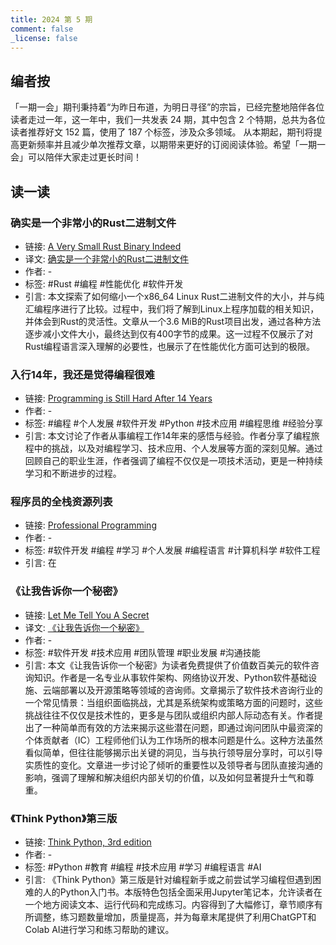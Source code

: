 ```yaml
---
title: 2024 第 5 期
comment: false
_license: false
---
```


## 编者按

「一期一会」期刊秉持着“为昨日布道，为明日寻径”的宗旨，已经完整地陪伴各位读者走过一年，这一年中，我们一共发表 24 期，其中包含 2 个特期，总共为各位读者推荐好文 152 篇，使用了 187 个标签，涉及众多领域。
从本期起，期刊将提高更新频率并且减少单次推荐文章，以期带来更好的订阅阅读体验。希望「一期一会」可以陪伴大家走过更长时间！

## 读一读

### 确实是一个非常小的Rust二进制文件

- 链接: [A Very Small Rust Binary Indeed](https://darkcoding.net/software/a-very-small-rust-binary-indeed/)
- 译文: [确实是一个非常小的Rust二进制文件](https://endermio.notion.site/Rust-e9f64aa6871b41668f877a6b48b6ec8f)
- 作者: -
- 标签: #Rust #编程 #性能优化 #软件开发
- 引言: 本文探索了如何缩小一个x86_64 Linux Rust二进制文件的大小，并与纯汇编程序进行了比较。过程中，我们将了解到Linux上程序加载的相关知识，并体会到Rust的灵活性。文章从一个3.6 MiB的Rust项目出发，通过各种方法逐步减小文件大小，最终达到仅有400字节的成果。这一过程不仅展示了对Rust编程语言深入理解的必要性，也展示了在性能优化方面可达到的极限。

### 入行14年，我还是觉得编程很难

- 链接: [Programming is Still Hard After 14 Years](https://www.piglei.com/articles/programming-is-still-hard-after-14-years/)
- 作者: -
- 标签: #编程 #个人发展 #软件开发 #Python #技术应用 #编程思维 #经验分享
- 引言: 本文讨论了作者从事编程工作14年来的感悟与经验。作者分享了编程旅程中的挑战，以及对编程学习、技术应用、个人发展等方面的深刻见解。通过回顾自己的职业生涯，作者强调了编程不仅仅是一项技术活动，更是一种持续学习和不断进步的过程。

### 程序员的全栈资源列表

- 链接: [Professional Programming](https://github.com/charlax/professional-programming)
- 作者: -
- 标签: #软件开发 #编程 #学习 #个人发展 #编程语言 #计算机科学 #软件工程
- 引言: 在

### 《让我告诉你一个秘密》

- 链接: [Let Me Tell You A Secret](https://blog.glyph.im/2024/02/let-me-tell-you-a-secret.html)
- 译文: [《让我告诉你一个秘密》](https://endermio.notion.site/6db495a58d6b41f28bd39985716a25d9)
- 作者: -
- 标签: #软件开发 #技术应用 #团队管理 #职业发展 #沟通技能
- 引言: 本文《让我告诉你一个秘密》为读者免费提供了价值数百美元的软件咨询知识。作者是一名专业从事软件架构、网络协议开发、Python软件基础设施、云端部署以及开源策略等领域的咨询师。文章揭示了软件技术咨询行业的一个常见情景：当组织面临挑战，尤其是系统架构或策略方面的问题时，这些挑战往往不仅仅是技术性的，更多是与团队或组织内部人际动态有关。作者提出了一种简单而有效的方法来揭示这些潜在问题，即通过询问团队中最资深的个体贡献者（IC）工程师他们认为工作场所的根本问题是什么。这种方法虽然看似简单，但往往能够揭示出关键的洞见，当与执行领导层分享时，可以引导实质性的变化。文章进一步讨论了倾听的重要性以及领导者与团队直接沟通的影响，强调了理解和解决组织内部关切的价值，以及如何显著提升士气和尊重。

### 《Think Python》第三版

- 链接: [Think Python, 3rd edition](https://allendowney.github.io/ThinkPython/)
- 作者: -
- 标签: #Python #教育 #编程 #技术应用 #学习 #编程语言 #AI
- 引言: 《Think Python》第三版是针对编程新手或之前尝试学习编程但遇到困难的人的Python入门书。本版特色包括全面采用Jupyter笔记本，允许读者在一个地方阅读文本、运行代码和完成练习。内容得到了大幅修订，章节顺序有所调整，练习题数量增加，质量提高，并为每章末尾提供了利用ChatGPT和Colab AI进行学习和练习帮助的建议。

